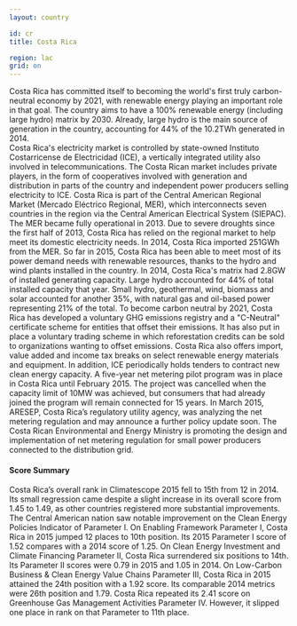 ```yaml
---
layout: country

id: cr
title: Costa Rica

region: lac
grid: on
---
```

Costa Rica has committed itself to becoming the world's first truly carbon-neutral economy by 2021, with renewable energy playing an important role in that goal. The country aims to have a 100% renewable energy (including large hydro) matrix by 2030. Already, large hydro is the main source of generation in the country, accounting for 44% of the 10.2TWh generated in 2014.  
Costa Rica's electricity market is controlled by state-owned Instituto Costarricense de Electricidad (ICE), a vertically integrated utility also involved in telecommunications. The Costa Rican market includes private players, in the form of cooperatives involved with generation and distribution in parts of the country and independent power producers selling electricity to ICE. 
Costa Rica is part of the Central American Regional Market (Mercado Eléctrico Regional, MER), which interconnects seven countries in the region via the Central American Electrical System (SIEPAC). The MER became fully operational in 2013. Due to severe droughts since the first half of 2013, Costa Rica has relied on the regional market to help meet its domestic electricity needs. In 2014, Costa Rica imported 251GWh from the MER. 
So far in 2015, Costa Rica has been able to meet most of its power demand needs with renewable resources, thanks to the hydro and wind plants installed in the country. 
In 2014, Costa Rica's matrix had 2.8GW of installed generating capacity. Large hydro accounted for 44% of total installed capacity that year. Small hydro, geothermal, wind, biomass and solar accounted for another 35%, with natural gas and oil-based power representing 21% of the total.
To become carbon neutral by 2021, Costa Rica has developed a voluntary GHG emissions registry and a "C-Neutral" certificate scheme for entities that offset their emissions. It has also put in place a voluntary trading scheme in which reforestation credits can be sold to organizations wanting to offset emissions.
Costa Rica also offers import, value added and income tax breaks on select renewable energy materials and equipment. In addition, ICE periodically holds tenders to contract new clean energy capacity. A five-year net metering pilot program was in place in Costa Rica until February 2015. The project was cancelled when the capacity limit of 10MW was achieved, but consumers that had already joined the program will remain connected for 15 years. In March 2015, ARESEP, Costa Rica’s regulatory utility agency, was analyzing the net metering regulation and may announce a further policy update soon. The Costa Rican Environmental and Energy Ministry is promoting the design and implementation of net metering regulation for small power producers connected to the distribution grid.

#### Score Summary

Costa Rica’s overall rank in Climatescope 2015 fell to 15th from 12 in 2014. Its small regression came despite a slight increase in its overall score from 1.45 to 1.49, as other countries registered more substantial improvements.
The Central American nation saw notable improvement on the Clean Energy Policies Indicator of Parameter I.
On Enabling Framework Parameter I, Costa Rica in 2015 jumped 12 places to 10th position. Its 2015 Parameter I score of 1.52 compares with a 2014 score of 1.25.
On Clean Energy Investment and Climate Financing Parameter II, Costa Rica surrendered six positions to 14th. Its Parameter II scores were 0.79 in 2015 and 1.05 in 2014.
On Low-Carbon Business & Clean Energy Value Chains Parameter III, Costa Rica in 2015 attained the 24th position with a 1.92 score. Its comparable 2014 metrics were 26th position and 1.79.
Costa Rica repeated its 2.41 score on Greenhouse Gas Management Activities Parameter IV. However, it slipped one place in rank on that Parameter to 11th place.
